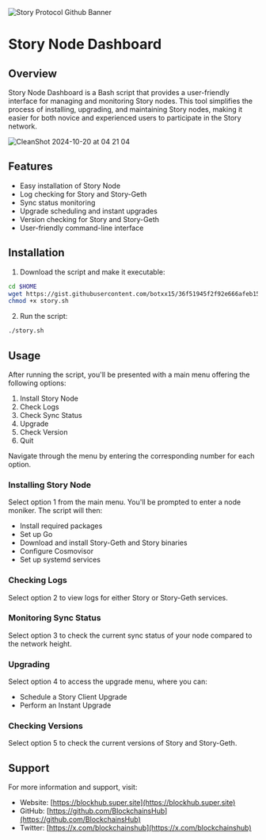 ![Story Protocol Github Banner](https://github.com/user-attachments/assets/51fe2eef-9e7d-4550-9b85-870c4e98117c)

# Story Node Dashboard

## Overview

Story Node Dashboard is a Bash script that provides a user-friendly interface for managing and monitoring Story nodes. This tool simplifies the process of installing, upgrading, and maintaining Story nodes, making it easier for both novice and experienced users to participate in the Story network.

![CleanShot 2024-10-20 at 04 21 04](https://github.com/user-attachments/assets/7a2da6d7-b4c4-4f80-be42-dee8b7978aeb)

## Features

- Easy installation of Story Node
- Log checking for Story and Story-Geth
- Sync status monitoring
- Upgrade scheduling and instant upgrades
- Version checking for Story and Story-Geth
- User-friendly command-line interface

## Installation

1. Download the script and make it executable:

```bash
cd $HOME
wget https://gist.githubusercontent.com/botxx15/36f51945f2f92e666afeb15ec7a97f95/raw/story.sh
chmod +x story.sh
```

2. Run the script:

```bash
./story.sh
```

## Usage

After running the script, you'll be presented with a main menu offering the following options:

1. Install Story Node
2. Check Logs
3. Check Sync Status
4. Upgrade
5. Check Version
6. Quit

Navigate through the menu by entering the corresponding number for each option.

### Installing Story Node

Select option 1 from the main menu. You'll be prompted to enter a node moniker. The script will then:

- Install required packages
- Set up Go
- Download and install Story-Geth and Story binaries
- Configure Cosmovisor
- Set up systemd services

### Checking Logs

Select option 2 to view logs for either Story or Story-Geth services.

### Monitoring Sync Status

Select option 3 to check the current sync status of your node compared to the network height.

### Upgrading

Select option 4 to access the upgrade menu, where you can:

- Schedule a Story Client Upgrade
- Perform an Instant Upgrade

### Checking Versions

Select option 5 to check the current versions of Story and Story-Geth.

## Support

For more information and support, visit:

- Website: [https://blockhub.super.site](https://blockhub.super.site)
- GitHub: [https://github.com/BlockchainsHub](https://github.com/BlockchainsHub)
- Twitter: [https://x.com/blockchainshub](https://x.com/blockchainshub)
